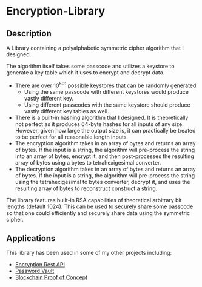 # Encryption-Library

## Description

A Library containing a polyalphabetic symmetric cipher algorithm that I designed.

The algorithm itself takes some passcode and utilizes a keystore to generate a key table which it uses to encrypt and decrypt data.

* There are over 10<sup>501</sup> possible keystores that can be randomly generated
   * Using the same passcode with different keystores would produce vastly different key.
   * Using different passcodes with the same keystore should produce vastly different key tables as well.
* There is a built-in hashing algorithm that I designed. It is theoretically not perfect as it produces 64-byte hashes for all inputs of any size. However, given how large the output size is, it can practically be treated to be perfect for all reasonable length inputs.
* The encryption algorithm takes in an array of bytes and returns an array of bytes. If the input is a string, the algorithm will pre-process the string into an array of bytes, encrypt it, and then post-processes the resulting array of bytes using a bytes to tetrahexigesimal converter.
* The decryption algorithm takes in an array of bytes and returns an array of bytes. If the input is a string, the algorithm will pre-process the string using the tetrahexigesimal to bytes converter, decrypt it, and uses the resulting array of bytes to reconstruct construct a string.

The library features built-in RSA capabilities of theoretical arbitrary bit lengths (default 1024). This can be used to securely share some passcode so that one could efficiently and securely share data using the symmetric cipher.

## Applications

This library has been used in some of my other projects including:

* [Encryption Rest API](https://github.com/antoniok9130/Encryption-Rest-API)
* [Password Vault](https://github.com/antoniok9130/Password-Vault)
* [Blockchain Proof of Concept](https://github.com/antoniok9130/Blockchain-PoC)
